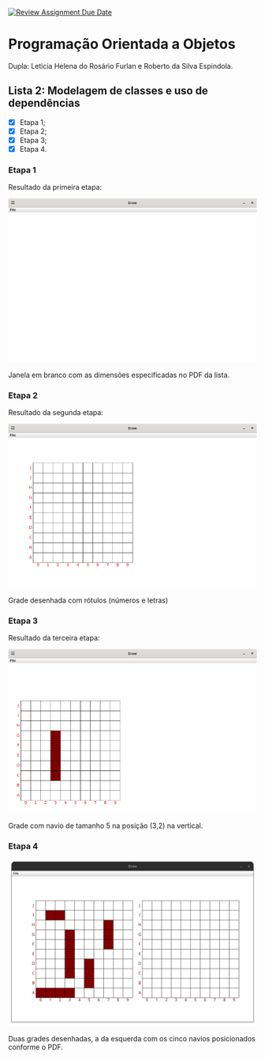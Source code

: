 [![Review Assignment Due Date](https://classroom.github.com/assets/deadline-readme-button-22041afd0340ce965d47ae6ef1cefeee28c7c493a6346c4f15d667ab976d596c.svg)](https://classroom.github.com/a/bK9ZtlsU)

# Programação Orientada a Objetos

Dupla: Leticia Helena do Rosário Furlan e Roberto da Silva Espindola.

## Lista 2: Modelagem de classes e uso de dependências

- [X] Etapa 1;
- [X] Etapa 2;
- [X] Etapa 3;
- [X] Etapa 4.

### Etapa 1

Resultado da primeira etapa:

![etapa1](/imagens/etapa1.png)

Janela em branco com as dimensões especificadas no PDF da lista.
### Etapa 2

Resultado da segunda etapa:

![etapa2.png](/imagens/etapa2.png)

Grade desenhada com rótulos (números e letras)

### Etapa 3

Resultado da terceira etapa:

![etapa3.png](/imagens/etapa3.png)

Grade com navio de tamanho 5 na posição (3,2) na vertical.
### Etapa 4

![etapa4](/imagens/etapa4.png)

Duas grades desenhadas, a da esquerda com os cinco navios posicionados conforme o PDF.
